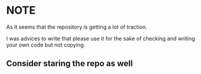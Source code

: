 # NOTE

As it seems that the repository is getting a lot of traction.

I was advices to write that please use it for the sake of checking and writing your own code but not copying.

## Consider staring the repo as well